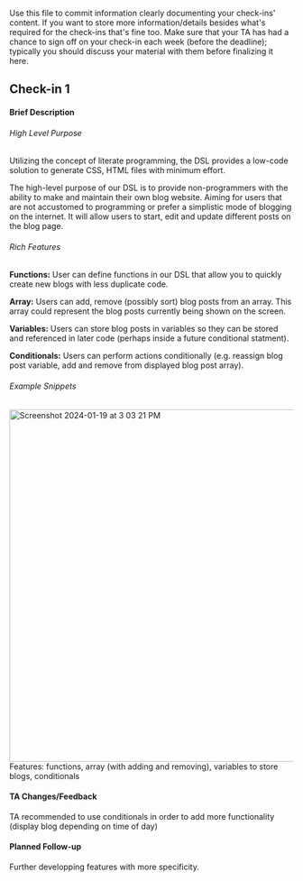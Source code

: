Use this file to commit information clearly documenting your check-ins' content. If you want to store more information/details besides what's required for the check-ins that's fine too. Make sure that your TA has had a chance to sign off on your check-in each week (before the deadline); typically you should discuss your material with them before finalizing it here.


## Check-in 1

#### Brief Description

###### High Level Purpose
Utilizing the concept of literate programming, the DSL provides a low-code solution to generate CSS, HTML files with minimum effort.

The high-level purpose of our DSL is to provide non-programmers with the ability to make and maintain their own blog website. Aiming for users that are not accustomed to programming or prefer a simplistic mode of blogging on the internet. It will allow users to start, edit and update different posts on the blog page.

###### Rich Features

**Functions:** User can define functions in our DSL that allow you to quickly create new blogs with less duplicate code. 

**Array:** Users can add, remove (possibly sort) blog posts from an array. This array could represent the blog posts currently being shown on the screen.

**Variables:** Users can store blog posts in variables so they can be stored and referenced in later code (perhaps inside a future conditional statment).

**Conditionals:** Users can perform actions conditionally (e.g. reassign blog post variable, add and remove from displayed blog post array).

###### Example Snippets


<img width="625" alt="Screenshot 2024-01-19 at 3 03 21 PM" src="https://media.github.students.cs.ubc.ca/user/16895/files/accbdaf9-cdb5-493f-a2b0-368be7a43f51">
Features: functions, array (with adding and removing), variables to store blogs, conditionals

#### TA Changes/Feedback

TA recommended to use conditionals in order to add more functionality (display blog depending on time of day)

#### Planned Follow-up

Further developping features with more specificity. 
